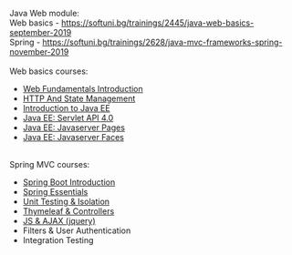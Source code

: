 Java Web module:
<br/>
Web basics - https://softuni.bg/trainings/2445/java-web-basics-september-2019
<br/>
Spring - https://softuni.bg/trainings/2628/java-mvc-frameworks-spring-november-2019
<br/>
<br/>
Web basics courses: 

* [Web Fundamentals Introduction](https://github.com/HristoNakov13/JavaWeb/tree/master/Web%20Fundamentals%20Introduction)
* [HTTP And State Management](https://github.com/HristoNakov13/JavaWeb/tree/master/HTTP)
* [Introduction to Java EE](https://github.com/HristoNakov13/JavaWeb/tree/master/Introduction%20to%20JavaEE)
* [Java EE: Servlet API 4.0](https://github.com/HristoNakov13/JavaWeb/tree/master/Java%20EE%20Servlet%20API%204.0)
* [Java EE: Javaserver Pages](https://github.com/HristoNakov13/JavaWeb/tree/master/Java%20EE%20Javaserver%20Pages)
* [Java EE: Javaserver Faces](https://github.com/HristoNakov13/JavaWeb/tree/master/Java%20EE%20Javaserver%20Faces)
<br/>
Spring MVC courses:
<br/>

* [Spring Boot Introduction](https://github.com/HristoNakov13/JavaWeb/tree/master/Spring%20Boot%20Introduction)
* [Spring Essentials](https://github.com/HristoNakov13/JavaWeb/tree/master/Spring%20Essentials)
* [Unit Testing & Isolation](https://github.com/HristoNakov13/JavaWeb/tree/master/Unit%20Testing%20%26%20Isolation)
* [Thymeleaf & Controllers](https://github.com/HristoNakov13/JavaWeb/tree/master/Thymeleaf%20%26%20Controllers)
* [JS & AJAX (jquery)](https://github.com/HristoNakov13/JavaWeb/tree/master/Thymeleaf%20%26%20Controllers)
* Filters & User Authentication
* Integration Testing

